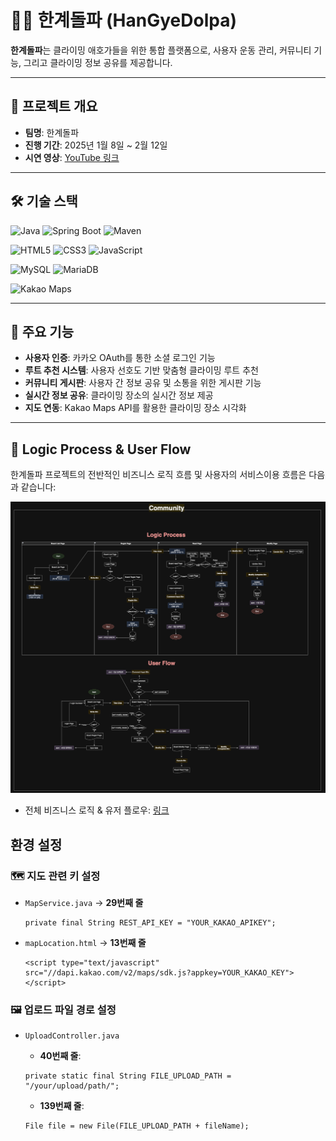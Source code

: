 # 🧗‍♀️ 한계돌파 (HanGyeDolpa)

**한계돌파**는 클라이밍 애호가들을 위한 통합 플랫폼으로, 사용자 운동 관리, 커뮤니티 기능, 그리고 클라이밍 정보 공유를 제공합니다.

---

## 📌 프로젝트 개요

- **팀명**: 한계돌파  
- **진행 기간**: 2025년 1월 8일 ~ 2월 12일  
- **시연 영상**: [YouTube 링크](https://youtu.be/klWPggb3VNA)

---

## 🛠 기술 스택

<!-- ✅ 백엔드 -->
![Java](https://img.shields.io/badge/Java_17-007396?style=for-the-badge&logo=openjdk&logoColor=white)
![Spring Boot](https://img.shields.io/badge/Spring_Boot-6DB33F?style=for-the-badge&logo=springboot&logoColor=white)
![Maven](https://img.shields.io/badge/Maven-C71A36?style=for-the-badge&logo=apachemaven&logoColor=white)

<!-- ✅ 프론트엔드 -->
![HTML5](https://img.shields.io/badge/HTML5-E34F26?style=for-the-badge&logo=html5&logoColor=white)
![CSS3](https://img.shields.io/badge/CSS3-1572B6?style=for-the-badge&logo=css3&logoColor=white)
![JavaScript](https://img.shields.io/badge/JavaScript-F7DF1E?style=for-the-badge&logo=javascript&logoColor=black)

<!-- ✅ 데이터베이스 -->
![MySQL](https://img.shields.io/badge/MySQL-4479A1?style=for-the-badge&logo=mysql&logoColor=white)
![MariaDB](https://img.shields.io/badge/MariaDB-003545?style=for-the-badge&logo=mariadb&logoColor=white)

<!-- ✅ 외부 API -->
![Kakao Maps](https://img.shields.io/badge/Kakao%20Maps-FFCD00?style=for-the-badge&logo=kakaotalk&logoColor=black)


---

## 🚀 주요 기능

- **사용자 인증**: 카카오 OAuth를 통한 소셜 로그인 기능  
- **루트 추천 시스템**: 사용자 선호도 기반 맞춤형 클라이밍 루트 추천  
- **커뮤니티 게시판**: 사용자 간 정보 공유 및 소통을 위한 게시판 기능  
- **실시간 정보 공유**: 클라이밍 장소의 실시간 정보 제공  
- **지도 연동**: Kakao Maps API를 활용한 클라이밍 장소 시각화

---

## 🔄 Logic Process & User Flow

한계돌파 프로젝트의 전반적인 비즈니스 로직 흐름 및 사용자의 서비스이용 흐름은 다음과 같습니다:

<p align="center">
    <img src="docs/logic_user1.png" alt="Logic Process & User Flow" width="700">

- 전체 비즈니스 로직 & 유저 플로우: [링크](https://drive.google.com/file/d/1dMtot9WwY92goMBYE-9Rx12_vqZ2RWie/view?usp=sharing)

## 환경 설정

### 🗺️ 지도 관련 키 설정

- `MapService.java` → **29번째 줄**

    ```
    private final String REST_API_KEY = "YOUR_KAKAO_APIKEY";
    ```

- `mapLocation.html` → **13번째 줄**

    ```
    <script type="text/javascript" src="//dapi.kakao.com/v2/maps/sdk.js?appkey=YOUR_KAKAO_KEY"></script>
    ```

### 🖼️ 업로드 파일 경로 설정

- `UploadController.java`  
    - **40번째 줄**:

    ```
    private static final String FILE_UPLOAD_PATH = "/your/upload/path/";
    ```

    - **139번째 줄**:

    ```
    File file = new File(FILE_UPLOAD_PATH + fileName);
    ```
